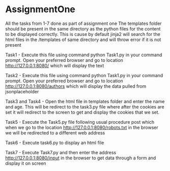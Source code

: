 # AssignmentOne
All the tasks from 1-7 done as part of assignment one
The templates folder should be present in the same directory as the python files for the content to be displayed correctly.
This is cause by default jinja2 will search for the html files in the /templates of same directory and will throw error if it is not present

Task1 - Execute this file using command python Task1.py in your command prompt. Open your preferred browser and go to location  http://127.0.0.1:8080/ which will display the text

Task2 - Execute this file using command python Task1.py in your command prompt. Open your preferred browser and go to location  http://127.0.0.1:8080/authors which will display the data pulled from jsonplaceholder

Task3 and Task4 - Open the html file in templates folder and enter the name and age. This will be redirect to the task3.py file where after the cookies are set it will redirect to the screen to get and display the cookies that we set.

Task5 - Execute the Task5.py file following usual procedure post which when we go to the location  http://127.0.0.1:8080/robots.txt in the browser we will be redirected to a different web address

Task6 - Execute task6.py to display an html file 

Task7 - Execute Task7.py and then enter the address http://127.0.0.1:8080/input in the browser to get data through a form and display it on screen
